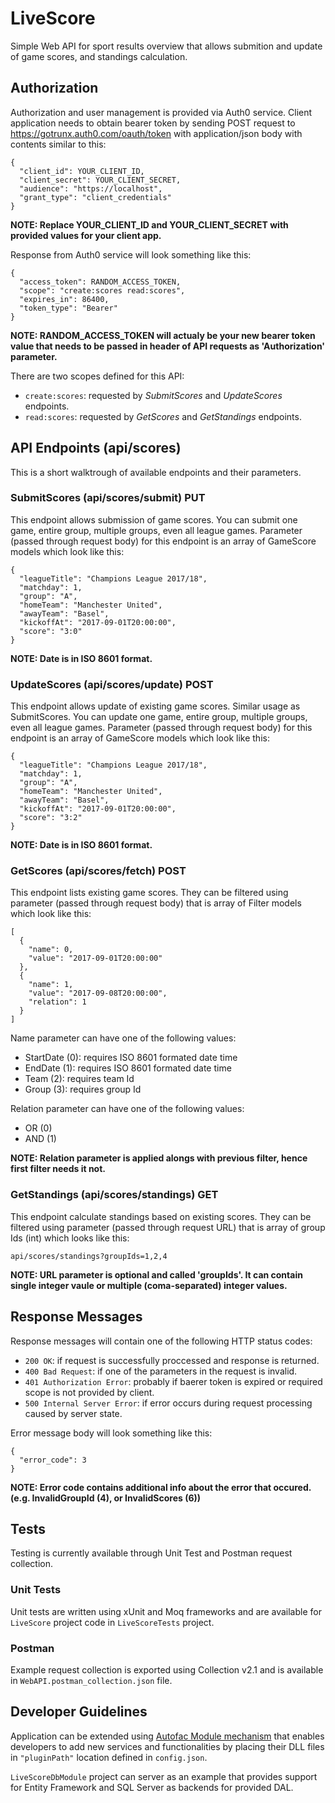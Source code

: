 # LiveScore
Simple Web API for sport results overview that allows submition and update of game scores, and standings calculation.

## Authorization
Authorization and user management is provided via Auth0 service. Client application needs to obtain bearer token by sending POST request to https://gotrunx.auth0.com/oauth/token with application/json body with contents similar to this:
```
{
  "client_id": YOUR_CLIENT_ID,
  "client_secret": YOUR_CLIENT_SECRET,
  "audience": "https://localhost",
  "grant_type": "client_credentials"
}
```
**NOTE: Replace YOUR_CLIENT_ID and YOUR_CLIENT_SECRET with provided values for your client app.**

Response from Auth0 service will look something like this:
```
{
  "access_token": RANDOM_ACCESS_TOKEN,
  "scope": "create:scores read:scores",
  "expires_in": 86400,
  "token_type": "Bearer"
}
```
**NOTE: RANDOM_ACCESS_TOKEN will actualy be your new bearer token value that needs to be passed in header of API requests as 'Authorization' parameter.**

There are two scopes defined for this API:
- `create:scores`: requested by *SubmitScores* and *UpdateScores* endpoints.
- `read:scores`: requested by *GetScores* and *GetStandings* endpoints.

## API Endpoints (api/scores)
This is a short walktrough of available endpoints and their parameters.

### SubmitScores (api/scores/submit) PUT
This endpoint allows submission of game scores. You can submit one game, entire group, multiple groups, even all league games.
Parameter (passed through request body) for this endpoint is an array of GameScore models which look like this:
```
{
  "leagueTitle": "Champions League 2017/18",
  "matchday": 1,
  "group": "A",
  "homeTeam": "Manchester United",
  "awayTeam": "Basel",
  "kickoffAt": "2017-09-01T20:00:00",
  "score": "3:0"
}
```
**NOTE: Date is in ISO 8601 format.**

### UpdateScores (api/scores/update) POST
This endpoint allows update of existing game scores. Similar usage as SubmitScores. You can update one game, entire group, multiple groups, even all league games.
Parameter (passed through request body) for this endpoint is an array of GameScore models which look like this:
```
{
  "leagueTitle": "Champions League 2017/18",
  "matchday": 1,
  "group": "A",
  "homeTeam": "Manchester United",
  "awayTeam": "Basel",
  "kickoffAt": "2017-09-01T20:00:00",
  "score": "3:2"
}
```
**NOTE: Date is in ISO 8601 format.**

### GetScores (api/scores/fetch) POST
This endpoint lists existing game scores. They can be filtered using parameter (passed through request body) that is array of Filter models which look like this:
```
[
  {
    "name": 0,
    "value": "2017-09-01T20:00:00"
  },
  {
    "name": 1,
    "value": "2017-09-08T20:00:00",
    "relation": 1
  }
]
```
Name parameter can have one of the following values:
- StartDate (0): requires ISO 8601 formated date time
- EndDate (1): requires ISO 8601 formated date time
- Team (2): requires team Id
- Group (3): requires group Id

Relation parameter can have one of the following values:
- OR (0)
- AND (1)

**NOTE: Relation parameter is applied alongs with previous filter, hence first filter needs it not.**

### GetStandings (api/scores/standings) GET
This endpoint calculate standings based on existing scores. They can be filtered using parameter (passed through request URL) that is array of group Ids (int) which looks like this:
```
api/scores/standings?groupIds=1,2,4
```

**NOTE: URL parameter is optional and called 'groupIds'. It can contain single integer vaule or multiple (coma-separated) integer values.**

## Response Messages
Response messages will contain one of the following HTTP status codes:
- `200 OK`: if request is successfully proccessed and response is returned.
- `400 Bad Request`: if one of the parameters in the request is invalid.
- `401 Authorization Error`: probably if baerer token is expired or required scope is not provided by client.
- `500 Internal Server Error`: if error occurs during request processing caused by server state.

Error message body will look something like this:
```
{
  "error_code": 3
}
```
**NOTE: Error code contains additional info about the error that occured. (e.g. InvalidGroupId (4), or InvalidScores (6))**

## Tests
Testing is currently available through Unit Test and Postman request collection.

### Unit Tests
Unit tests are written using xUnit and Moq frameworks and are available for `LiveScore` project code in `LiveScoreTests` project.

### Postman
Example request collection is exported using Collection v2.1 and is available in `WebAPI.postman_collection.json` file.

## Developer Guidelines
Application can be extended using [Autofac Module mechanism](http://autofaccn.readthedocs.io/en/latest/configuration/modules.html) that enables developers to add new services and functionalities by placing their DLL files in `"pluginPath"` location defined in `config.json`.

`LiveScoreDbModule` project can server as an example that provides support for Entity Framework and SQL Server as backends for provided DAL.
